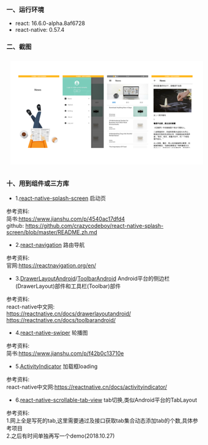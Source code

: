 ### 一、运行环境

- react: 16.6.0-alpha.8af6728
- react-native: 0.57.4


### 二、截图

<center class="half">
    <img  style="margin:10px" src="https://raw.githubusercontent.com/xkdaq/react-native-news/master/screenshot/0.png" >
</center>



### 十、用到组件或三方库

- 1.[react-native-splash-screen](https://github.com/crazycodeboy/react-native-splash-screenhttp:// "react-native-splash-screen") 启动页

参考资料:  
简书:https://www.jianshu.com/p/4540ac17dfd4  
github: https://github.com/crazycodeboy/react-native-splash-screen/blob/master/README.zh.md


- 2.[react-navigation](https://github.com/react-navigation/react-navigation "react-navigation") 路由导航

参考资料:  
官网:https://reactnavigation.org/en/


- 3.[DrawerLayoutAndroid](https://reactnative.cn/docs/drawerlayoutandroid/ "DrawerLayoutAndroid")/[ToolbarAndroid](https://reactnative.cn/docs/toolbarandroid/ "ToolbarAndroid")  Android平台的侧边栏(DrawerLayout)部件和工具栏(Toolbar)部件

参考资料:  
react-native中文网:  
https://reactnative.cn/docs/drawerlayoutandroid/  
https://reactnative.cn/docs/toolbarandroid/  

- 4.[react-native-swiper](https://github.com/leecade/react-native-swiper "react-native-swiper") 轮播图

参考资料:  
简书:https://www.jianshu.com/p/f42b0c13710e  

- 5.[ActivityIndicator](https://reactnative.cn/docs/activityindicator/ "ActivityIndicator") 加载框loading

参考资料:  
react-native中文网:https://reactnative.cn/docs/activityindicator/

- 6.[react-native-scrollable-tab-view](https://github.com/ptomasroos/react-native-scrollable-tab-view "react-native-scrollable-tab-view") tab切换,类似Android平台的TabLayout

参考资料:  
1.网上全是写死的tab,这里需要通过及接口获取tab集合动态添加tab的个数,具体参考项目  
2.之后有时间单独再写一个demo(2018.10.27)  
